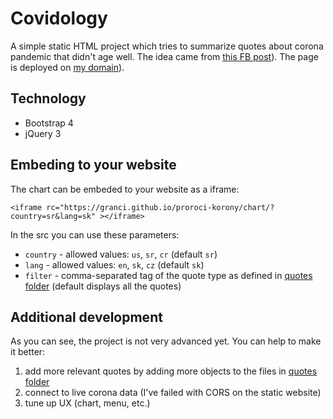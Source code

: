 # Covidology

A simple static HTML project which tries to summarize quotes about corona pandemic that didn't age well. The idea came from [this FB post](https://www.facebook.com/utheraptor/photos/a.238176063377369/914537269074575)). The page is deployed on [my domain](http://covidology.granci.com/)).

## Technology
 * Bootstrap 4
 * jQuery 3

## Embeding to your website
The chart can be embeded to your website as a iframe:

`<iframe rc="https://granci.github.io/proroci-korony/chart/?country=sr&lang=sk" ></iframe>`

In the src you can use these parameters:
 * `country` - allowed values: `us`, `sr`, `cr` (default `sr`)
 * `lang` - allowed values: `en`, `sk`, `cz` (default `sk`)
 * `filter` - comma-separated tag of the quote type as defined in [quotes folder](https://github.com/granci/proroci-korony/tree/main/chart/quotes) (default displays all the quotes)

## Additional development
As you can see, the project is not very advanced yet. You can help to make it better:
1. add more relevant quotes by adding more objects to the files in [quotes folder](https://github.com/granci/proroci-korony/tree/main/chart/quotes)
2. connect to live corona data (I've failed with CORS on the static website)
3. tune up UX (chart, menu, etc.)
